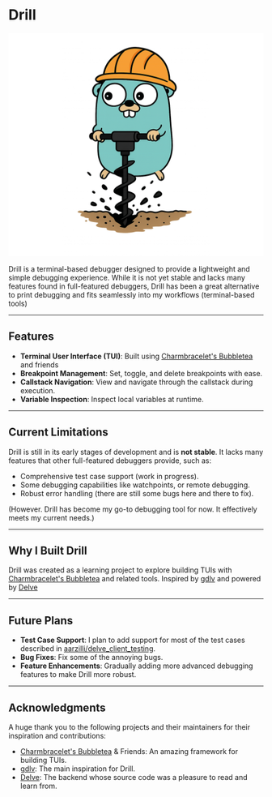 # Drill

![Drill](https://raw.githubusercontent.com/andersonjoseph/drill/refs/heads/main/drill-gopher.png)

Drill is a terminal-based debugger designed to provide a lightweight and simple debugging experience. While it is not yet stable and lacks many features found in full-featured debuggers, Drill has been a great alternative to print debugging and fits seamlessly into my workflows (terminal-based tools)

---

## Features

- **Terminal User Interface (TUI)**: Built using [Charmbracelet's Bubbletea](https://github.com/charmbracelet/bubbletea) and friends
- **Breakpoint Management**: Set, toggle, and delete breakpoints with ease.
- **Callstack Navigation**: View and navigate through the callstack during execution.
- **Variable Inspection**: Inspect local variables at runtime.

---

## Current Limitations

Drill is still in its early stages of development and is **not stable**. It lacks many features that other full-featured debuggers provide, such as:

- Comprehensive test case support (work in progress).
- Some debugging capabilities like watchpoints, or remote debugging.
- Robust error handling (there are still some bugs here and there to fix).

(However. Drill has become my go-to debugging tool for now. It effectively meets my current needs.)

---

## Why I Built Drill

Drill was created as a learning project to explore building TUIs with [Charmbracelet's Bubbletea](https://github.com/charmbracelet/bubbletea) and related tools. Inspired by [gdlv](https://github.com/aarzilli/gdlv) and powered by [Delve](https://github.com/go-delve/delve)

---

## Future Plans

- **Test Case Support**: I plan to add support for most of the test cases described in [aarzilli/delve_client_testing](https://github.com/aarzilli/delve_client_testing).
- **Bug Fixes**: Fix some of the annoying bugs.
- **Feature Enhancements**: Gradually adding more advanced debugging features to make Drill more robust.

---

## Acknowledgments

A huge thank you to the following projects and their maintainers for their inspiration and contributions:

- [Charmbracelet's Bubbletea](https://github.com/charmbracelet/bubbletea) & Friends: An amazing framework for building TUIs.
- [gdlv](https://github.com/aarzilli/gdlv): The main inspiration for Drill.
- [Delve](https://github.com/go-delve/delve): The backend whose source code was a pleasure to read and learn from.
